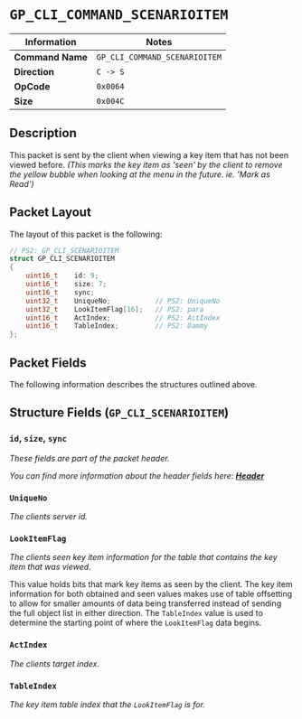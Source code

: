 # `GP_CLI_COMMAND_SCENARIOITEM`

| Information               | Notes |
|---                        |---    |
| **Command Name**          | `GP_CLI_COMMAND_SCENARIOITEM` |
| **Direction**             | `C -> S` |
| **OpCode**                | `0x0064` |
| **Size**                  | `0x004C` |

## Description

This packet is sent by the client when viewing a key item that has not been viewed before. _(This marks the key item as 'seen' by the client to remove the yellow bubble when looking at the menu in the future. ie. 'Mark as Read')_

## Packet Layout

The layout of this packet is the following:

```cpp
// PS2: GP_CLI_SCENARIOITEM
struct GP_CLI_SCENARIOITEM
{
    uint16_t    id: 9;
    uint16_t    size: 7;
    uint16_t    sync;
    uint32_t    UniqueNo;           // PS2: UniqueNo
    uint32_t    LookItemFlag[16];   // PS2: para
    uint16_t    ActIndex;           // PS2: ActIndex
    uint16_t    TableIndex;         // PS2: Dammy
};
```

## Packet Fields

The following information describes the structures outlined above.

## Structure Fields (`GP_CLI_SCENARIOITEM`)

### `id`, `size`, `sync`

_These fields are part of the packet header._

_You can find more information about the header fields here: [**Header**](/world/HEADER.md)_

### `UniqueNo`

_The clients server id._

### `LookItemFlag`

_The clients seen key item information for the table that contains the key item that was viewed._

This value holds bits that mark key items as seen by the client. The key item information for both obtained and seen values makes use of table offsetting to allow for smaller amounts of data being transferred instead of sending the full object list in either direction. The `TableIndex` value is used to determine the starting point of where the `LookItemFlag` data begins.

### `ActIndex`

_The clients target index._

### `TableIndex`

_The key item table index that the `LookItemFlag` is for._
